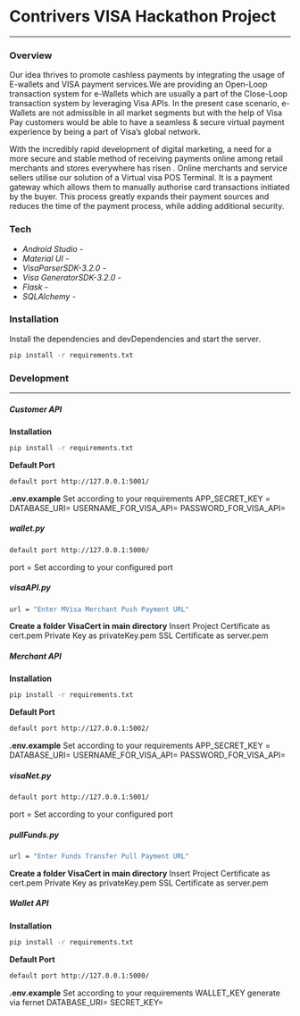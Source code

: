 # **Contrivers VISA Hackathon Project**
---

### Overview
Our idea thrives to promote cashless payments by integrating the usage of E-wallets and VISA payment services.We are providing an Open-Loop transaction system for e-Wallets which are usually a part of the Close-Loop transaction system by leveraging Visa APIs. 
In the present case scenario, e-Wallets are not admissible in all market segments but with the help of Visa Pay customers would be able to have a seamless & secure virtual payment experience by being a part of Visa’s global network.

 With the incredibly rapid development of digital marketing, a need for a more secure and stable method of receiving payments online among retail merchants and stores everywhere has risen .
Online merchants and service sellers utilise our solution of a Virtual visa POS Terminal. It is a payment gateway which allows them to manually authorise card transactions initiated by the buyer.
This process greatly expands their payment sources and reduces the time of the payment process, while adding additional security.



### Tech

* *Android Studio* - 
* *Material UI* - 
* *VisaParserSDK-3.2.0* - 
* *Visa GeneratorSDK-3.2.0* - 
* *Flask* -
* *SQLAlchemy* - 
### Installation

Install the dependencies and devDependencies and start the server.

```sh
pip install -r requirements.txt
```

### Development
---
##### Customer API

**Installation**

```sh
pip install -r requirements.txt
```
**Default Port**
```sh
default port http://127.0.0.1:5001/
```

**.env.example**
Set according to your requirements
APP_SECRET_KEY =  
DATABASE_URI=
USERNAME_FOR_VISA_API=
PASSWORD_FOR_VISA_API=

 ##### wallet.py
 ```sh
default port http://127.0.0.1:5000/
```
 port = Set according to your configured port

##### visaAPI.py
```sh
url = "Enter MVisa Merchant Push Payment URL"
```

**Create a folder VisaCert in main directory**
Insert 
Project Certificate as cert.pem
Private Key as privateKey.pem
SSL Certificate as server.pem

##### Merchant API

**Installation**

```sh
pip install -r requirements.txt
```
**Default Port**
```sh
default port http://127.0.0.1:5002/
```

**.env.example**
Set according to your requirements
APP_SECRET_KEY =  
DATABASE_URI=
USERNAME_FOR_VISA_API=
PASSWORD_FOR_VISA_API=

 ##### visaNet.py
 ```sh
default port http://127.0.0.1:5001/
```
 port = Set according to your configured port

##### pullFunds.py
```sh
url = "Enter Funds Transfer Pull Payment URL"
```

**Create a folder VisaCert in main directory**
Insert 
Project Certificate as cert.pem
Private Key as privateKey.pem
SSL Certificate as server.pem

##### Wallet API

**Installation**

```sh
pip install -r requirements.txt
```
**Default Port**
```sh
default port http://127.0.0.1:5000/
```

**.env.example**
Set according to your requirements
WALLET_KEY generate via fernet
DATABASE_URI=
SECRET_KEY=
